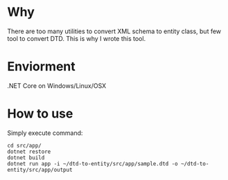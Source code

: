 # Why 
There are too many utilities to convert XML schema to entity class, but few tool to convert DTD. This is why I wrote this tool.

# Enviorment
.NET Core on Windows/Linux/OSX

# How to use
Simply execute command:
```shell
cd src/app/
dotnet restore
dotnet build
dotnet run app -i ~/dtd-to-entity/src/app/sample.dtd -o ~/dtd-to-entity/src/app/output
```